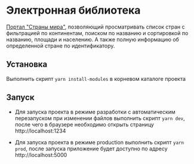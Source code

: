 # Электронная библиотека

[Портал "Страны мира"](https://world-countries-astral.herokuapp.com/ "Одностраничное веб приложение"), позволяющий просматривать список стран с фильтрацией по континентам, поиском по названию и сортировкой по названию, площади и населению. А также полную информацию об определенной стране по идентификатору.


## Установка

Выполнить скрипт `yarn install-modules` в корневом каталоге проекта

## Запуск

- Для запуска проекта в режиме разработки с автоматическим перезапуском при изменении файлов
выполнить скрипт `yarn dev`,
после чего в браузере необходимо открыть страницу http://localhost:1234

- Для запуска проекта в режиме production
выполнить скрипт `yarn prod`,
после запуска приложение будет доступно по адресу http://localhost:5000
